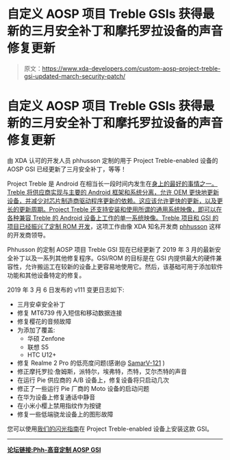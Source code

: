 # 自定义 AOSP 项目 Treble GSIs 获得最新的三月安全补丁和摩托罗拉设备的声音修复更新

> 原文：<https://www.xda-developers.com/custom-aosp-project-treble-gsi-updated-march-security-patch/>

# 自定义 AOSP 项目 Treble GSIs 获得最新的三月安全补丁和摩托罗拉设备的声音修复更新

由 XDA 认可的开发人员 phhusson 定制的用于 Project Treble-enabled 设备的 AOSP GSI 已经更新了三月安全补丁，等等！

Project Treble 是 Android 在相当长一段时间内发生在[身上的最好的事情之一。Treble 将供应商实现与主要的 Android 框架和系统分离，允许 OEM 更快地更新设备，并减少对芯片制造商驱动程序更新的依赖。这应该允许更快的更新，以及更长的更新周期。Project Treble 还支持安装和使用所谓的通用系统映像，即可以在各种兼容 Treble 的 Android 设备上工作的单一系统映像。Treble 项目和 GSI 的项目已经](https://www.xda-developers.com/googles-project-treble-modularize-android-so-oems-can-update-devices-faster/)[振兴了定制 ROM 开发](https://www.xda-developers.com/how-project-treble-revolutionizes-custom-roms-android-oreo/)，这项工作由像 XDA 知名开发商 [phhusson](https://forum.xda-developers.com/member.php?u=1915408) 这样的开发商领导。

Phhusson 的定制 AOSP 项目 Treble GSI 现在已经更新了 2019 年 3 月的最新安全补丁以及一系列其他修复程序。GSI/ROM 的目标是在 GSI 内提供最大的硬件兼容性，允许搬运工在较新的设备上更容易地使用它。然后，该基础可用于添加软件功能和其他设备特定的修复。

2019 年 3 月 6 日发布的 v111 变更日志如下:

*   三月安卓安全补丁
*   修复 MT6739 传入短信和移动数据连接
*   修复樱花的音频故障
*   为添加了覆盖:
    *   华硕 Zenfone
    *   联想 S5
    *   HTC U12+
*   修复 Realme 2 Pro 的低亮度问题(感谢@ [SamarV-121](https://forum.xda-developers.com/member.php?u=8136601) )
*   修正摩托罗拉·詹姆斯，派特尔，埃弗特，杰特，艾尔杰特的声音
*   在运行 Pie 供应商的 A/B 设备上，修复设备将只启动几次
*   修正了一些运行 Pie 厂商的 Moto 设备的启动问题
*   在华为设备上修复通话中静音
*   在小米小樱上禁用指纹作为按键
*   修复一些低端骁龙设备上的图形故障

您可以使用[我们的闪光指南](https://www.xda-developers.com/flash-generic-system-image-project-treble-device/)在 Project Treble-enabled 设备上安装这款 GSI。

* * *

[**论坛链接:Phh-高音定制 AOSP GSI**](https://forum.xda-developers.com/project-treble/trebleenabled-device-development/aosp-9-0-phh-treble-t3831915)